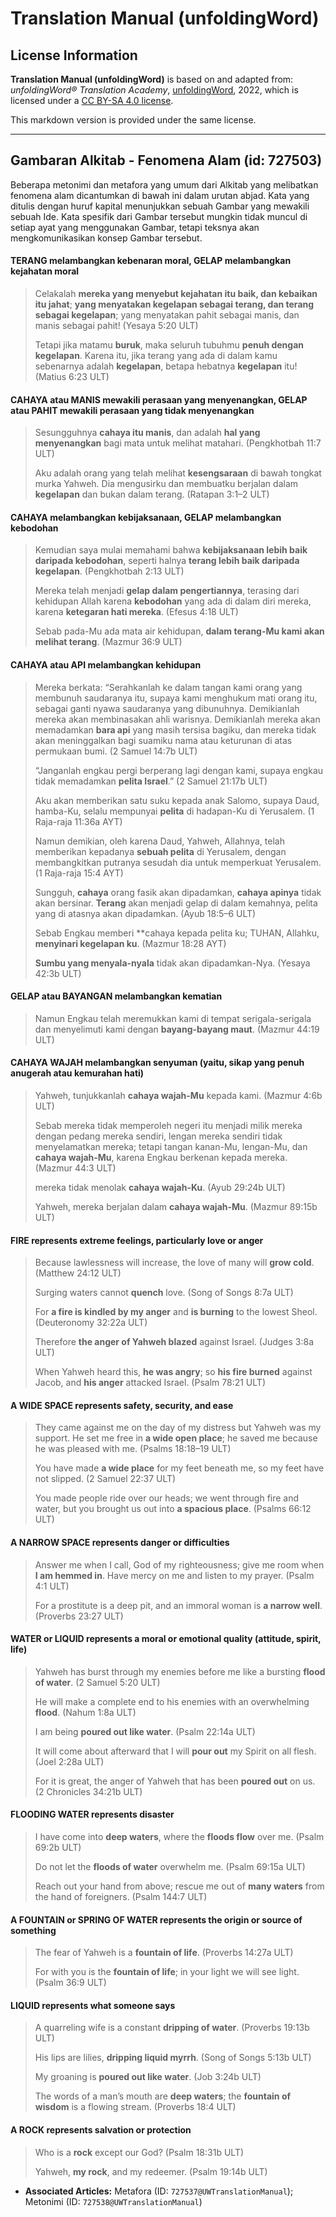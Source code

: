 # Translation Manual (unfoldingWord)

## License Information

**Translation Manual (unfoldingWord)** is based on and adapted from: _unfoldingWord® Translation Academy_, [unfoldingWord](https://unfoldingword.org/utw), 2022, which is licensed under a [CC BY-SA 4.0 license](https://creativecommons.org/licenses/by-sa/4.0/legalcode.en).

This markdown version is provided under the same license.



--------------------------------

## Gambaran Alkitab - Fenomena Alam (id: 727503)

Beberapa metonimi dan metafora yang umum dari Alkitab yang melibatkan fenomena alam dicantumkan di bawah ini dalam urutan abjad. Kata yang ditulis dengan huruf kapital menunjukkan sebuah Gambar yang mewakili sebuah Ide. Kata spesifik dari Gambar tersebut mungkin tidak muncul di setiap ayat yang menggunakan Gambar, tetapi teksnya akan mengkomunikasikan konsep Gambar tersebut.

#### TERANG melambangkan kebenaran moral, GELAP melambangkan kejahatan moral

> Celakalah **mereka yang menyebut kejahatan itu baik, dan kebaikan itu jahat**; **yang menyatakan kegelapan sebagai terang, dan terang sebagai kegelapan**; yang menyatakan pahit sebagai manis, dan manis sebagai pahit! (Yesaya 5:20 ULT)
> 
> Tetapi jika matamu **buruk**, maka seluruh tubuhmu **penuh dengan kegelapan**. Karena itu, jika terang yang ada di dalam kamu sebenarnya adalah **kegelapan**, betapa hebatnya **kegelapan** itu! (Matius 6:23 ULT)

#### CAHAYA atau MANIS mewakili perasaan yang menyenangkan, GELAP atau PAHIT mewakili perasaan yang tidak menyenangkan

> Sesungguhnya **cahaya itu manis**, dan adalah **hal yang menyenangkan** bagi mata untuk melihat matahari. (Pengkhotbah 11:7 ULT)
> 
> Aku adalah orang yang telah melihat **kesengsaraan** di bawah tongkat murka Yahweh. Dia mengusirku dan membuatku berjalan dalam **kegelapan** dan bukan dalam terang. (Ratapan 3:1–2 ULT)

#### CAHAYA melambangkan kebijaksanaan, GELAP melambangkan kebodohan

> Kemudian saya mulai memahami bahwa **kebijaksanaan lebih baik daripada kebodohan**, seperti halnya **terang lebih baik daripada kegelapan**. (Pengkhotbah 2:13 ULT)
> 
> Mereka telah menjadi **gelap dalam pengertiannya**, terasing dari kehidupan Allah karena **kebodohan** yang ada di dalam diri mereka, karena **ketegaran hati mereka**. (Efesus 4:18 ULT)
> 
> Sebab pada\-Mu ada mata air kehidupan, **dalam terang\-Mu kami akan melihat terang**. (Mazmur 36:9 ULT)

#### CAHAYA atau API melambangkan kehidupan

> Mereka berkata: “Serahkanlah ke dalam tangan kami orang yang membunuh saudaranya itu, supaya kami menghukum mati orang itu, sebagai ganti nyawa saudaranya yang dibunuhnya. Demikianlah mereka akan membinasakan ahli warisnya. Demikianlah mereka akan memadamkan **bara api** yang masih tersisa bagiku, dan mereka tidak akan meninggalkan bagi suamiku nama atau keturunan di atas permukaan bumi. (2 Samuel 14:7b ULT)
> 
> “Janganlah engkau pergi berperang lagi dengan kami, supaya engkau tidak memadamkan **pelita Israel**.” (2 Samuel 21:17b ULT)
> 
> Aku akan memberikan satu suku kepada anak Salomo, supaya Daud, hamba\-Ku, selalu mempunyai **pelita** di hadapan\-Ku di Yerusalem. (1 Raja\-raja 11:36a AYT)
> 
> Namun demikian, oleh karena Daud, Yahweh, Allahnya, telah memberikan kepadanya **sebuah pelita** di Yerusalem, dengan membangkitkan putranya sesudah dia untuk memperkuat Yerusalem. (1 Raja\-raja 15:4 AYT)
> 
> Sungguh, **cahaya** orang fasik akan dipadamkan, **cahaya apinya** tidak akan bersinar. **Terang** akan menjadi gelap di dalam kemahnya, pelita yang di atasnya akan dipadamkan. (Ayub 18:5–6 ULT)
> 
> Sebab Engkau memberi \*\*cahaya kepada pelita ku; TUHAN, Allahku, **menyinari kegelapan ku**. (Mazmur 18:28 AYT)
> 
> **Sumbu yang menyala\-nyala** tidak akan dipadamkan\-Nya. (Yesaya 42:3b ULT)

#### GELAP atau BAYANGAN melambangkan kematian

> Namun Engkau telah meremukkan kami di tempat serigala\-serigala dan menyelimuti kami dengan **bayang\-bayang maut**. (Mazmur 44:19 ULT)

#### CAHAYA WAJAH melambangkan senyuman (yaitu, sikap yang penuh anugerah atau kemurahan hati)

> Yahweh, tunjukkanlah **cahaya wajah\-Mu** kepada kami. (Mazmur 4:6b ULT)
> 
> Sebab mereka tidak memperoleh negeri itu menjadi milik mereka dengan pedang mereka sendiri, lengan mereka sendiri tidak menyelamatkan mereka; tetapi tangan kanan\-Mu, lengan\-Mu, dan **cahaya wajah\-Mu**, karena Engkau berkenan kepada mereka. (Mazmur 44:3 ULT)
> 
> mereka tidak menolak **cahaya wajah\-Ku**. (Ayub 29:24b ULT)
> 
> Yahweh, mereka berjalan dalam **cahaya wajah\-Mu**. (Mazmur 89:15b ULT)

#### FIRE represents extreme feelings, particularly love or anger

> Because lawlessness will increase, the love of many will **grow cold**. (Matthew 24:12 ULT)
> 
> Surging waters cannot **quench** love. (Song of Songs 8:7a ULT)
> 
> For **a fire is kindled by my anger** and **is burning** to the lowest Sheol. (Deuteronomy 32:22a ULT)
> 
> Therefore **the anger of Yahweh blazed** against Israel. (Judges 3:8a ULT)
> 
> When Yahweh heard this, **he was angry**; so **his fire burned** against Jacob, and **his anger** attacked Israel. (Psalm 78:21 ULT)

#### A WIDE SPACE represents safety, security, and ease

> They came against me on the day of my distress but Yahweh was my support. He set me free in **a wide open place**; he saved me because he was pleased with me. (Psalms 18:18–19 ULT)
> 
> You have made **a wide place** for my feet beneath me, so my feet have not slipped. (2 Samuel 22:37 ULT)
> 
> You made people ride over our heads; we went through fire and water, but you brought us out into **a spacious place**. (Psalms 66:12 ULT)

#### A NARROW SPACE represents danger or difficulties

> Answer me when I call, God of my righteousness; give me room when **I am hemmed in**. Have mercy on me and listen to my prayer. (Psalm 4:1 ULT)
> 
> For a prostitute is a deep pit, and an immoral woman is **a narrow well**. (Proverbs 23:27 ULT)

#### WATER or LIQUID represents a moral or emotional quality (attitude, spirit, life)

> Yahweh has burst through my enemies before me like a bursting **flood of water**. (2 Samuel 5:20 ULT)
> 
> He will make a complete end to his enemies with an overwhelming **flood**. (Nahum 1:8a ULT)
> 
> I am being **poured out like water**. (Psalm 22:14a ULT)
> 
> It will come about afterward that I will **pour out** my Spirit on all flesh. (Joel 2:28a ULT)
> 
> For it is great, the anger of Yahweh that has been **poured out** on us. (2 Chronicles 34:21b ULT)

#### FLOODING WATER represents disaster

> I have come into **deep waters**, where the **floods flow** over me. (Psalm 69:2b ULT)
> 
> Do not let the **floods of water** overwhelm me. (Psalm 69:15a ULT)
> 
> Reach out your hand from above; rescue me out of **many waters** from the hand of foreigners. (Psalm 144:7 ULT)

#### A FOUNTAIN or SPRING OF WATER represents the origin or source of something

> The fear of Yahweh is a **fountain of life**. (Proverbs 14:27a ULT)
> 
> For with you is the **fountain of life**; in your light we will see light. (Psalm 36:9 ULT)

#### LIQUID represents what someone says

> A quarreling wife is a constant **dripping of water**. (Proverbs 19:13b ULT)
> 
> His lips are lilies, **dripping liquid myrrh**. (Song of Songs 5:13b ULT)
> 
> My groaning is **poured out like water**. (Job 3:24b ULT)
> 
> The words of a man’s mouth are **deep waters**; the **fountain of wisdom** is a flowing stream. (Proverbs 18:4 ULT)

#### A ROCK represents salvation or protection

> Who is a **rock** except our God? (Psalm 18:31b ULT)
> 
> Yahweh, **my rock**, and my redeemer. (Psalm 19:14b ULT)

* **Associated Articles:** Metafora (ID: `727537@UWTranslationManual`); Metonimi (ID: `727538@UWTranslationManual`)

